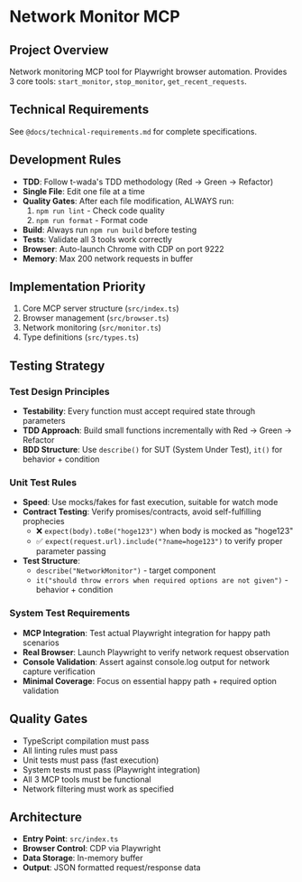 # Network Monitor MCP

## Project Overview
Network monitoring MCP tool for Playwright browser automation. Provides 3 core tools: `start_monitor`, `stop_monitor`, `get_recent_requests`.

## Technical Requirements
See `@docs/technical-requirements.md` for complete specifications.

## Development Rules
- **TDD**: Follow t-wada's TDD methodology (Red → Green → Refactor)
- **Single File**: Edit one file at a time
- **Quality Gates**: After each file modification, ALWAYS run:
  1. `npm run lint` - Check code quality
  2. `npm run format` - Format code
- **Build**: Always run `npm run build` before testing
- **Tests**: Validate all 3 tools work correctly
- **Browser**: Auto-launch Chrome with CDP on port 9222
- **Memory**: Max 200 network requests in buffer

## Implementation Priority
1. Core MCP server structure (`src/index.ts`)
2. Browser management (`src/browser.ts`)
3. Network monitoring (`src/monitor.ts`)
4. Type definitions (`src/types.ts`)

## Testing Strategy

### Test Design Principles
- **Testability**: Every function must accept required state through parameters
- **TDD Approach**: Build small functions incrementally with Red → Green → Refactor
- **BDD Structure**: Use `describe()` for SUT (System Under Test), `it()` for behavior + condition

### Unit Test Rules
- **Speed**: Use mocks/fakes for fast execution, suitable for watch mode
- **Contract Testing**: Verify promises/contracts, avoid self-fulfilling prophecies
  - ❌ `expect(body).toBe("hoge123")` when body is mocked as "hoge123"
  - ✅ `expect(request.url).include("?name=hoge123")` to verify proper parameter passing
- **Test Structure**: 
  - `describe("NetworkMonitor")` - target component
  - `it("should throw errors when required options are not given")` - behavior + condition

### System Test Requirements
- **MCP Integration**: Test actual Playwright integration for happy path scenarios
- **Real Browser**: Launch Playwright to verify network request observation
- **Console Validation**: Assert against console.log output for network capture verification
- **Minimal Coverage**: Focus on essential happy path + required option validation

## Quality Gates
- TypeScript compilation must pass
- All linting rules must pass
- Unit tests must pass (fast execution)
- System tests must pass (Playwright integration)
- All 3 MCP tools must be functional
- Network filtering must work as specified

## Architecture
- **Entry Point**: `src/index.ts`
- **Browser Control**: CDP via Playwright
- **Data Storage**: In-memory buffer
- **Output**: JSON formatted request/response data